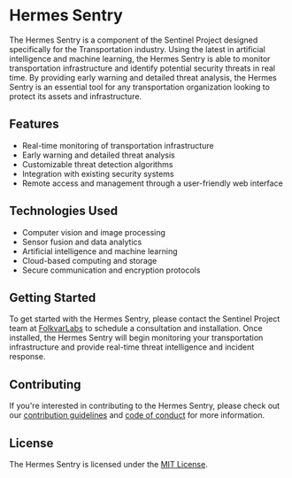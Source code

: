 # Hermes Sentry

The Hermes Sentry is a component of the Sentinel Project designed specifically for the Transportation industry. Using the latest in artificial intelligence and machine learning, the Hermes Sentry is able to monitor transportation infrastructure and identify potential security threats in real time. By providing early warning and detailed threat analysis, the Hermes Sentry is an essential tool for any transportation organization looking to protect its assets and infrastructure.

## Features

- Real-time monitoring of transportation infrastructure
- Early warning and detailed threat analysis
- Customizable threat detection algorithms
- Integration with existing security systems
- Remote access and management through a user-friendly web interface

## Technologies Used

- Computer vision and image processing
- Sensor fusion and data analytics
- Artificial intelligence and machine learning
- Cloud-based computing and storage
- Secure communication and encryption protocols

## Getting Started

To get started with the Hermes Sentry, please contact the Sentinel Project team at [FolkvarLabs]() to schedule a consultation and installation. Once installed, the Hermes Sentry will begin monitoring your transportation infrastructure and provide real-time threat intelligence and incident response.

## Contributing

If you're interested in contributing to the Hermes Sentry, please check out our [contribution guidelines]() and [code of conduct]() for more information.

## License

The Hermes Sentry is licensed under the [MIT License]().
